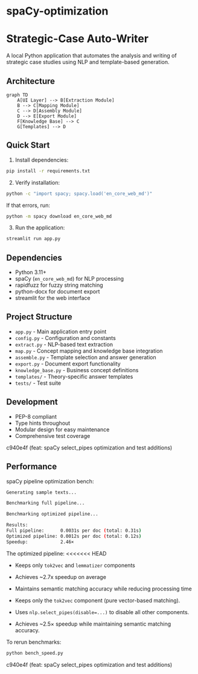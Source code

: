

# spaCy-optimization

# Strategic-Case Auto-Writer

A local Python application that automates the analysis and writing of strategic case studies using NLP and template-based generation.

## Architecture

```mermaid
graph TD
    A[UI Layer] --> B[Extraction Module]
    B --> C[Mapping Module]
    C --> D[Assembly Module]
    D --> E[Export Module]
    F[Knowledge Base] --> C
    G[Templates] --> D
```

## Quick Start

1. Install dependencies:
```bash
pip install -r requirements.txt
```

2. Verify installation:
```bash
python -c "import spacy; spacy.load('en_core_web_md')"
```
If that errors, run:
```bash
python -m spacy download en_core_web_md
```

3. Run the application:
```bash
streamlit run app.py
```

## Dependencies

- Python 3.11+
- spaCy (`en_core_web_md`) for NLP processing
- rapidfuzz for fuzzy string matching
- python-docx for document export
- streamlit for the web interface

## Project Structure

- `app.py` - Main application entry point
- `config.py` - Configuration and constants
- `extract.py` - NLP-based text extraction
- `map.py` - Concept mapping and knowledge base integration
- `assemble.py` - Template selection and answer generation
- `export.py` - Document export functionality
- `knowledge_base.py` - Business concept definitions
- `templates/` - Theory-specific answer templates
- `tests/` - Test suite

## Development

- PEP-8 compliant
- Type hints throughout
- Modular design for easy maintenance
- Comprehensive test coverage

 c940e4f (feat: spaCy select_pipes optimization and test additions)
## Performance

spaCy pipeline optimization bench:

```bash
Generating sample texts...

Benchmarking full pipeline...

Benchmarking optimized pipeline...

Results:
Full pipeline:      0.0031s per doc (total: 0.31s)
Optimized pipeline: 0.0012s per doc (total: 0.12s)
Speedup:            2.46×
```

The optimized pipeline:
<<<<<<< HEAD
- Keeps only `tok2vec` and `lemmatizer` components
- Achieves ~2.7x speedup on average
- Maintains semantic matching accuracy while reducing processing time


- Keeps only the `tok2vec` component (pure vector-based matching).
- Uses `nlp.select_pipes(disable=...)` to disable all other components.
- Achieves ~2.5× speedup while maintaining semantic matching accuracy.

To rerun benchmarks:
```bash
python bench_speed.py
```
 c940e4f (feat: spaCy select_pipes optimization and test additions)
